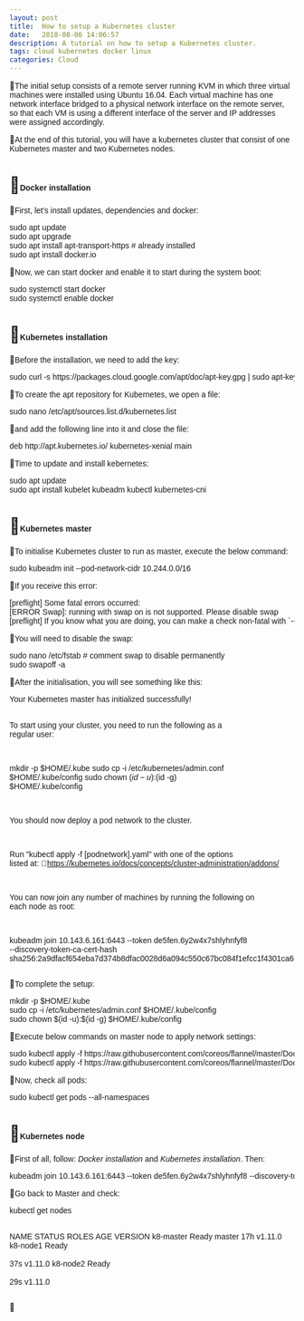 ```yaml
---
layout: post
title:  How to setup a Kubernetes cluster
date:   2018-08-06 14:06:57
description: A tutorial on how to setup a Kubernetes cluster.
tags: cloud kubernetes docker linux
categories: Cloud
---
```

<p>
<span style="font-size:14px;"><span style="font-family:arial,helvetica,sans-serif;">The initial setup consists of a remote server running KVM in which three virtual machines were installed using Ubuntu 16.04. Each virtual machine has one network interface bridged to a physical network interface on the remote server, so that each VM is using a different interface of the server and IP addresses were assigned accordingly.</span></span></p>
<p>
<span style="font-size:14px;"><span style="font-family:arial,helvetica,sans-serif;">At the end of this tutorial, you will have a kubernetes cluster that consist of one Kubernetes master and two Kubernetes nodes.</span></span></p>

<h1>
<span style="font-size:14px;"><span style="font-family:arial,helvetica,sans-serif;">Docker installation</span></span></h1>
<p>
<span style="font-size:14px;"><span style="font-family:arial,helvetica,sans-serif;">First, let&#39;s install updates, dependencies and docker:</span></span></p>
<pre><span style="font-size:14px;"><span style="font-family:arial,helvetica,sans-serif;">sudo apt update
sudo apt upgrade
sudo apt install apt-transport-https # already installed
sudo apt install docker.io
</span></span></pre>
<p>
<span style="font-size:14px;"><span style="font-family:arial,helvetica,sans-serif;">Now, we can start docker and enable it to start during the system boot:</span></span></p>
<pre><span style="font-size:14px;"><span style="font-family:arial,helvetica,sans-serif;">sudo systemctl start docker
sudo systemctl enable docker</span></span></pre>
<h1>
<span style="font-size:14px;"><span style="font-family:arial,helvetica,sans-serif;">Kubernetes installation</span></span></h1>
<p>
<span style="font-size:14px;"><span style="font-family:arial,helvetica,sans-serif;">Before the installation, we need to add the key:</span></span></p>
<pre><span style="font-size:14px;"><span style="font-family:arial,helvetica,sans-serif;">sudo curl -s https://packages.cloud.google.com/apt/doc/apt-key.gpg | sudo apt-key add -</span></span></pre>
<p>
<span style="font-size:14px;"><span style="font-family:arial,helvetica,sans-serif;">To create the apt repository for Kubernetes, we open a file:</span></span></p>
<pre><span style="font-size:14px;"><span style="font-family:arial,helvetica,sans-serif;">sudo nano /etc/apt/sources.list.d/kubernetes.list</span></span></pre>
<p>
<span style="font-size:14px;"><span style="font-family:arial,helvetica,sans-serif;">and add the following line into it and close the file:</span></span></p>
<pre><span style="font-size:14px;"><span style="font-family:arial,helvetica,sans-serif;">deb http://apt.kubernetes.io/ kubernetes-xenial main</span></span></pre>
<p>
<span style="font-size:14px;"><span style="font-family:arial,helvetica,sans-serif;">Time to update and install kebernetes:</span></span></p>
<pre><span style="font-size:14px;"><span style="font-family:arial,helvetica,sans-serif;">sudo apt update
sudo apt install kubelet kubeadm kubectl kubernetes-cni</span></span></pre>
<h1>
<span style="font-size:14px;"><span style="font-family:arial,helvetica,sans-serif;">Kubernetes master</span></span></h1>
<p>
<span style="font-size:14px;"><span style="font-family:arial,helvetica,sans-serif;">To initialise Kubernetes cluster to run as master, execute the below command:</span></span></p>
<pre><span style="font-size:14px;"><span style="font-family:arial,helvetica,sans-serif;">sudo kubeadm init --pod-network-cidr 10.244.0.0/16</span></span></pre>
<p>
<span style="font-size:14px;"><span style="font-family:arial,helvetica,sans-serif;">If you receive this error:</span></span></p>
<pre><span style="font-size:14px;"><span style="font-family:arial,helvetica,sans-serif;">[preflight] Some fatal errors occurred:
[ERROR Swap]: running with swap on is not supported. Please disable swap
[preflight] If you know what you are doing, you can make a check non-fatal with `--ignore-preflight-errors=...`</span></span></pre>
<p>
<span style="font-size:14px;"><span style="font-family:arial,helvetica,sans-serif;">You will need to disable the swap:</span></span></p>
<pre><span style="font-size:14px;"><span style="font-family:arial,helvetica,sans-serif;">sudo nano /etc/fstab # comment swap to disable permanently
sudo swapoff -a</span></span></pre>
<p>
<span style="font-size:14px;"><span style="font-family:arial,helvetica,sans-serif;">After the initialisation, you will see something like this:</span></span></p>
<pre><span style="font-size:14px;"><span style="font-family:arial,helvetica,sans-serif;">Your Kubernetes master has initialized successfully!

To start using your cluster, you need to run the following as a regular user:

mkdir -p $HOME/.kube
sudo cp -i /etc/kubernetes/admin.conf $HOME/.kube/config
sudo chown $(id -u):$(id -g) $HOME/.kube/config

You should now deploy a pod network to the cluster.

Run &quot;kubectl apply -f [podnetwork].yaml&quot; with one of the options listed at:
https://kubernetes.io/docs/concepts/cluster-administration/addons/

You can now join any number of machines by running the following on each node
as root:

kubeadm join 10.143.6.161:6443 --token de5fen.6y2w4x7shlyhnfyf8 --discovery-token-ca-cert-hash sha256:2a9dfacf654eba7d374b8dfac0028d6a094c550c67bc084f1efcc1f4301ca656</span></span></pre>
<p>
<span style="font-size:14px;"><span style="font-family:arial,helvetica,sans-serif;">To complete the setup:</span></span></p>
<pre><span style="font-size:14px;"><span style="font-family:arial,helvetica,sans-serif;">mkdir -p $HOME/.kube
sudo cp -i /etc/kubernetes/admin.conf $HOME/.kube/config
sudo chown $(id -u):$(id -g) $HOME/.kube/config</span></span></pre>
<p>
<span style="font-size:14px;"><span style="font-family:arial,helvetica,sans-serif;">Execute below commands on master node to apply network settings:</span></span></p>
<pre><span style="font-size:14px;"><span style="font-family:arial,helvetica,sans-serif;">sudo kubectl apply -f https://raw.githubusercontent.com/coreos/flannel/master/Documentation/kube-flannel.yml
sudo kubectl apply -f https://raw.githubusercontent.com/coreos/flannel/master/Documentation/k8s-manifests/kube-flannel-rbac.yml</span></span></pre>
<p>
<span style="font-size:14px;"><span style="font-family:arial,helvetica,sans-serif;">Now, check all pods:</span></span></p>
<pre><span style="font-size:14px;"><span style="font-family:arial,helvetica,sans-serif;">sudo kubectl get pods --all-namespaces</span></span></pre>
<h1>
<span style="font-size:14px;"><span style="font-family:arial,helvetica,sans-serif;">Kubernetes node</span></span></h1>
<p>
<span style="font-size:14px;"><span style="font-family:arial,helvetica,sans-serif;">First of all, follow: <em>Docker installation</em> and <em>Kubernetes installation</em>. Then:</span></span></p>
<pre><span style="font-size:14px;"><span style="font-family:arial,helvetica,sans-serif;">kubeadm join 10.143.6.161:6443 --token de5fen.6y2w4x7shlyhnfyf8 --discovery-token-ca-cert-hash sha256:2a9dfacf654eba7d374b8dfac0028d6a094c550c67bc084f1efcc1f4301ca656</span></span></pre>
<p>
<span style="font-size:14px;"><span style="font-family:arial,helvetica,sans-serif;">Go back to Master and check:</span></span></p>
<pre><span style="font-size:14px;"><span style="font-family:arial,helvetica,sans-serif;">kubectl get nodes

NAME STATUS ROLES AGE VERSION
k8-master Ready master 17h v1.11.0
k8-node1 Ready </span></span><none><span style="font-size:14px;"><span style="font-family:arial,helvetica,sans-serif;"> 37s v1.11.0
k8-node2 Ready </span></span><none><span style="font-size:14px;"><span style="font-family:arial,helvetica,sans-serif;"> 29s v1.11.0
</span></span></none></none></pre>
<p>
&nbsp;</p>
